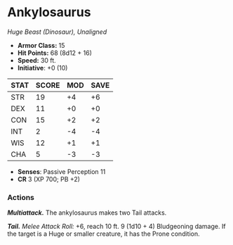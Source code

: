 # Ankylosaurus

*Huge Beast (Dinosaur), Unaligned*

- **Armor Class:** 15
- **Hit Points:** 68 (8d12 + 16)
- **Speed:** 30 ft.
- **Initiative**: +0 (10)

|STAT|SCORE|MOD|SAVE|
| --- | --- | --- | ---- |
| STR | 19 | +4 | +6 |
| DEX | 11 | +0 | +0 |
| CON | 15 | +2 | +2 |
| INT | 2 | -4 | -4 |
| WIS | 12 | +1 | +1 |
| CHA | 5 | -3 | -3 |

- **Senses**: Passive Perception 11
- **CR** 3 (XP 700; PB +2)

### Actions

***Multiattack.*** The ankylosaurus makes two Tail attacks.

***Tail.*** *Melee Attack Roll:* +6, reach 10 ft. 9 (1d10 + 4) Bludgeoning damage. If the target is a Huge or smaller creature, it has the Prone condition.
